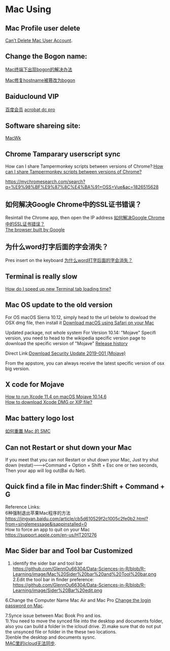 # Mac Using

## Mac Profile user delete
[Can’t Delete Mac User Account](https://servicemax.com.au/tips/cant-delete-mac-user-account/).  

## Change the Bogon name:
[Mac终端下出现bogon的解决办法](https://www.jianshu.com/p/2bf6a87958f5)

[Mac修复hostname被篡改为bogon](https://zhuanlan.zhihu.com/p/55827741)

## Baiduclound VIP
[ 百度会员](http://www.baiduhuiyuan.com/?btwaf=89965091)
[acrobat dc pro](https://www.chenxingyong.com/2021/07/14/acrobat/)  

## Software shareing site:

[MacWk](https://www.macwk.com/)

## Chrome Tamparary userscript sync

How can I share Tampermonkey scripts between versions of Chrome?:[How can I share Tampermonkey scripts between versions of Chrome?](https://superuser.com/questions/506221/how-can-i-share-tampermonkey-scripts-between-versions-of-chrome/1453402#1453402)

https://mychromesearch.com/search?q=%E9%98%BF%E9%87%8C%E4%BA%91+OSS+Vue&ac=1826515628 


## 如何解决Google Chrome中的SSL证书错误？

Resintall the Chrome app, then open the IP address
[如何解决Google Chrome中的SSL证书错误？](https://www.sslcer.com/archives/307)    
[The browser built by Google](https://www.google.cn/intl/en_uk/chrome/) 


## 为什么word打字后面的字会消失？
Pres insert on the keyboard
[为什么word打字后面的字会消失？](https://blog.csdn.net/ma20120607/article/details/53744337)

## Terminal is really slow

[How do I speed up new Terminal tab loading time?](https://apple.stackexchange.com/questions/41743/how-do-i-speed-up-new-terminal-tab-loading-time)   

## Mac OS update to the old version

For OS macOS Sierra 10.12, simply head to the url belolw to dowload the OSX dmg file, then install it
[Download macOS using Safari on your Mac](https://support.apple.com/en-us/HT211683)  

Updated package, not whole system For Version 10.14: "Mojave" Specifi version, you need to head to the wikipedia specific version page to download the specific version of "Mojave"
[Release history](https://en.wikipedia.org/wiki/MacOS_Mojave)   

Direct Link:[Download Security Update 2019-001 (Mojave)](https://support.apple.com/kb/DL2024?locale=en_SG)  

From the appstore, you can always receive the latest specific version of osx big version.

## X code for Mojave

[How to run Xcode 11.4 on macOS Mojave 10.14.6](https://stackoverflow.com/questions/61013626/how-to-run-xcode-11-4-on-macos-mojave-10-14-6)    
[How to download Xcode DMG or XIP file?](https://stackoverflow.com/questions/10335747/how-to-download-xcode-dmg-or-xip-file)   

## Mac battery logo lost
[如何重置 Mac 的 SMC](https://support.apple.com/zh-cn/HT201295)   
## Can not Restart or shut down your Mac
If  you meet that you can not Restart or shut down your Mac, Just try shut down (restat)--->Command + Option + Shift + Esc 
one or two seconds, Then your app will log out(Bai du Net).
## Quick find a file in Mac finder:Shift + Command + G
Reference Links:
<br>6种强制退出苹果Mac程序的方法
<br>https://jingyan.baidu.com/article/cb5d610529f2c1005c2fe0b2.html?from=singlemessage&isappinstalled=0
<br>How to force an app to quit on your Mac
<br>https://support.apple.com/en-us/HT201276
## Mac Sider bar and Tool bar Customized
1. identify the sider bar and tool bar
<br>https://github.com/GlennOu66304/Data-Sciences-in-R/blob/R-Learning/image/Mac%20Sider%20bar%20and%20Tool%20bar.png
<br>2.Edit the tool bar in finder preference:
<br>https://github.com/GlennOu66304/Data-Sciences-in-R/blob/R-Learning/image/Sider%20Bar%20edit.png

6.Change the Computer Name Mac Air and Mac Pro
[Change the login password on Mac](https://support.apple.com/guide/mac-help/change-the-login-password-on-mac-mchlp1550/mac).  


7.Synce issue between Mac Book Pro and ios.  
1).You need to move the synced file into the desktop and documents folder, also you can build a folder in the icloud drive. 
2).make sure that do not put the unsynced file or folder in the these two locations.  
3)enble the desktop and documents sysnc.  
[MAC里的icloud无法同步](https://discussionschinese.apple.com/thread/251713658#:~:text=%E5%9B%9E%E7%AD%94%EF%BC%9A%20%E7%AD%94%EF%BC%9A-,%E5%9B%9E%E7%AD%94%EF%BC%9A%20%E7%AD%94%EF%BC%9A,%E7%84%B6%E5%90%8E%E9%87%8D%E6%96%B0%E7%99%BB%E5%BD%95%E8%AF%95%E8%AF%95%E7%9C%8B%E3%80%82).  
